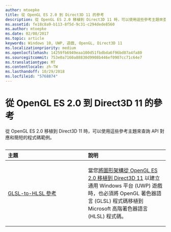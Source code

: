 ```yaml
---
author: mtoepke
title: 從 OpenGL ES 2.0 到 Direct3D 11 的參考
description: 從 OpenGL ES 2.0 移植到 Direct3D 11 時，可以使用這些參考主題來查詢 API 對應和簡短的程式碼範例。
ms.assetid: fe18c8a9-b113-8f5d-9c31-c294dede8560
ms.author: mtoepke
ms.date: 02/08/2017
ms.topic: article
keywords: Windows 10, UWP, 遊戲, OpenGL, Direct3D 11
ms.localizationpriority: medium
ms.openlocfilehash: 14259fb6949eaa100d51fbdbda6f96bd07a4fa80
ms.sourcegitcommit: 753e0a7160a88830d9908b446ef0907cc71c64e7
ms.translationtype: MT
ms.contentlocale: zh-TW
ms.lasthandoff: 10/29/2018
ms.locfileid: "5768874"
---
```

# <a name="opengl-es-20-to-direct3d-11-reference"></a>從 OpenGL ES 2.0 到 Direct3D 11 的參考



從 OpenGL ES 2.0 移植到 Direct3D 11 時，可以使用這些參考主題來查詢 API 對應和簡短的程式碼範例。
## 
<table>
<colgroup>
<col width="50%" />
<col width="50%" />
</colgroup>
<thead>
<tr class="header">
<th align="left">主題</th>
<th align="left">說明</th>
</tr>
</thead>
<tbody>
<tr class="odd">
<td align="left"><p><a href="glsl-to-hlsl-reference.md">GLSL-to-HLSL 參考</a></p></td>
<td align="left"><p>當您<a href="port-from-opengl-es-2-0-to-directx-11-1.md">將圖形架構從 OpenGL ES 2.0 移植到 Direct3D 11</a> 以建立通用 Windows 平台 (UWP) 遊戲時，也必須將 OpenGL 著色器語言 (GLSL) 程式碼移植到 Microsoft 高階著色器語言 (HLSL) 程式碼。</p></td>
</tr>
</tbody>
</table>

 

 

 




